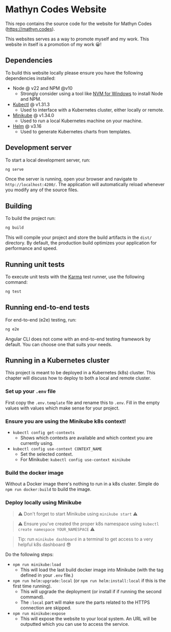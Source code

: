 # Mathyn Codes Website

This repo contains the source code for the website for Mathyn Codes (https://mathyn.codes).

This websites serves as a way to promote myself and my work. This website in itself is a promotion of my work 😀!

## Dependencies

To build this website locally please ensure you have the following dependencies installed:
- Node @ v22 and NPM @v10
    - Strongly consider using a tool like [NVM for Windows](https://github.com/coreybutler/nvm-windows) to install Node and NPM.
- [Kubectl](https://kubernetes.io/docs/reference/kubectl/) @ v1.31.3
    - Used to interface with a Kubernetes cluster, either locally or remote.
- [Minikube](https://minikube.sigs.k8s.io/docs/) @ v1.34.0
    - Used to run a local Kubernetes machine on your machine.
- [Helm](https://helm.sh/) @ v3.16
    - Used to generate Kubernetes charts from templates.

## Development server

To start a local development server, run:

```bash
ng serve
```

Once the server is running, open your browser and navigate to `http://localhost:4200/`. The application will automatically reload whenever you modify any of the source files.

## Building

To build the project run:

```bash
ng build
```

This will compile your project and store the build artifacts in the `dist/` directory. By default, the production build optimizes your application for performance and speed.

## Running unit tests

To execute unit tests with the [Karma](https://karma-runner.github.io) test runner, use the following command:

```bash
ng test
```

## Running end-to-end tests

For end-to-end (e2e) testing, run:

```bash
ng e2e
```

Angular CLI does not come with an end-to-end testing framework by default. You can choose one that suits your needs.

## Running in a Kubernetes cluster

This project is meant to be deployed in a Kubernetes (k8s) cluster. This chapter will discuss how to deploy to both a local and remote cluster.

### Set up your `.env` file

First copy the `.env.template` file and rename this to `.env`. Fill in the empty values with values which make sense for your project.

### Ensure you are using the Minikube k8s context!

- `kubectl config get-contexts`
    - Shows which contexts are available and which context you are currently using.
- `kubectl config use-context CONTEXT_NAME`
    - Set the selected context.
    - For Minikube: `kubectl config use-context minikube`

### Build the docker image

Without a Docker image there's nothing to run in a k8s cluster. Simple do `npm run docker:build` to build the image.

### Deploy locally using Minikube

> ⚠️ Don't forget to start Minikube using `minikube start` ⚠️

> ⚠️ Ensure you've created the proper k8s namespace using `kubectl create namespace YOUR_NAMESPACE` ⚠️

> Tip: run `minikube dashboard` in a terminal to get access to a very helpful k8s dashboard 😎

Do the following steps:
- `npm run minikube:load`
    - This will load the last build docker image into Minikube (with the tag defined in your `.env` file.)
- `npm run helm:upgrade:local` (or `npm run helm:install:local` if this is the first time running).
    - This will upgrade the deployment (or install if if running the second command).
    - The `:local` part will make sure the parts related to the HTTPS connection are skipped.
- `npm run minikube:expose`
    - This will expose the website to your local system. An URL will be outputted which you can use to access the service.
